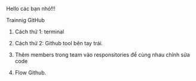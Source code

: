 Hello các bạn nhỏ!!!

Trainnig GitHub

1. Cách thứ 1: terminal 

2. Cách thứ 2: Github tool bên tay trái.

3. Thêm members trong team vào responsitories để cùng nhau chỉnh sửa code

4. Flow Github.
